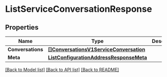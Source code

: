 # ListServiceConversationResponse

## Properties

Name | Type | Description | Notes
------------ | ------------- | ------------- | -------------
**Conversations** | [**[]ConversationsV1ServiceConversation**](ConversationsV1ServiceConversation.md) |  |[optional] 
**Meta** | [**ListConfigurationAddressResponseMeta**](ListConfigurationAddressResponseMeta.md) |  |[optional] 

[[Back to Model list]](../README.md#documentation-for-models) [[Back to API list]](../README.md#documentation-for-api-endpoints) [[Back to README]](../README.md)


